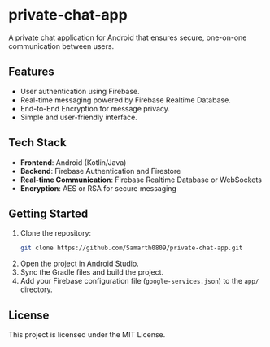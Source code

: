 # private-chat-app

A private chat application for Android that ensures secure, one-on-one communication between users.

## Features
- User authentication using Firebase.
- Real-time messaging powered by Firebase Realtime Database.
- End-to-End Encryption for message privacy.
- Simple and user-friendly interface.

## Tech Stack
- **Frontend**: Android (Kotlin/Java)
- **Backend**: Firebase Authentication and Firestore
- **Real-time Communication**: Firebase Realtime Database or WebSockets
- **Encryption**: AES or RSA for secure messaging

## Getting Started
1. Clone the repository:
   ```bash
   git clone https://github.com/Samarth0809/private-chat-app.git
   ```
2. Open the project in Android Studio.
3. Sync the Gradle files and build the project.
4. Add your Firebase configuration file (`google-services.json`) to the `app/` directory.

## License
This project is licensed under the MIT License.
